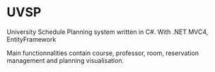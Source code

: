 UVSP
====

University Schedule Planning system written in C#. With .NET MVC4, EntityFramework

Main functionnalities contain course, professor, room, reservation management and planning visualisation.
